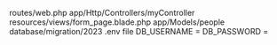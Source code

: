 routes/web.php
app/Http/Controllers/myController
resources/views/form_page.blade.php
app/Models/people
database/migration/2023
.env file
	DB_USERNAME = 
	DB_PASSWORD =
